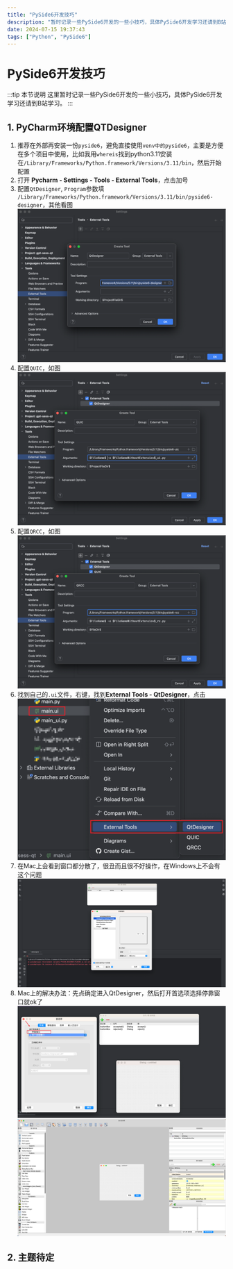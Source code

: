 ```yaml
---
title: "PySide6开发技巧"
description: "暂时记录一些PySide6开发的一些小技巧，具体PySide6开发学习还请到B站学习"
date: 2024-07-15 19:37:43
tags: ["Python", "PySide6"]
---
```


# PySide6开发技巧

:::tip 本节说明
这里暂时记录一些PySide6开发的一些小技巧，具体PySide6开发学习还请到B站学习。
:::

## 1. PyCharm环境配置QTDesigner

1. 推荐在外部再安装一份`pyside6`，避免直接使用`venv中的pyside6`，主要是方便在多个项目中使用，比如我用`whereis`找到python3.11安装在`/Library/Frameworks/Python.framework/Versions/3.11/bin`，然后开始配置
2. 打开 **Pycharm - Settings - Tools - External Tools**，点击加号
3. 配置`QtDesigner`, `Program`参数填 `/Library/Frameworks/Python.framework/Versions/3.11/bin/pyside6-designer`，其他看图
![img](./1721043463.png)
4. 配置`QUIC`，如图
![img](./1721043464.png)
4. 配置`QRCC`，如图
![img](./1721043465.png)
5. 找到自己的`.ui`文件，右键，找到**External Tools - QtDesigner**，点击
![img](./1721043466.png)
6. 在Mac上会看到窗口都分散了，很丑而且很不好操作，在Windows上不会有这个问题
![img](./1721043467.png)
7. Mac上的解决办法：先点确定进入QtDesigner，然后打开首选项选择停靠窗口就ok了
![img](./1721043468.png)
![img](./1721043469.png)

## 2. 主题待定